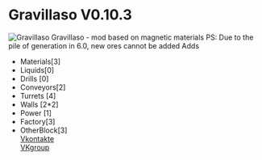 # Gravillaso V0.10.3
![Gravillaso](https://github.com/NickName73/Gravillaso/blob/main/sprites/github/logo-0.11-any.png)
Gravillaso - mod based on magnetic materials 
  PS: Due to the pile of generation in 6.0, new ores cannot be added
Adds
* Materials[3]
* Liquids[0]
* Drills [0]
* Conveyors[2]
* Turrets [4]
* Walls [2*2]
* Power [1]
* Factory[3]
* OtherBlock[3]  
[Vkontakte](https://vk.com/nickname_73)  
  [VKgroup](https://vk.com/gravillaso)
